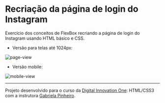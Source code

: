 # Recriação da  página de login do Instagram
  Exercício dos conceitos de FlexBox recriando a página de login do Instagram usando HTML básico e CSS.
  
  
  
- Versão para telas até 1024px:

![page-view](https://user-images.githubusercontent.com/101677836/182917503-f78766af-3755-48da-8ff2-7543fc906be4.png)
- Versão mobile:

![mobile-view](https://user-images.githubusercontent.com/101677836/182917545-cdc11ad0-6019-406d-ba14-f2c9d5f76d94.png)



--------------------------------------------------------------------------------------------
Projeto desenvolvido para o curso da [Digital Innovation One](https://www.dio.me/): HTML/CSS3 com a instrutora [Gabriela Pinheiro](https://github.com/SpruceGabriela).

